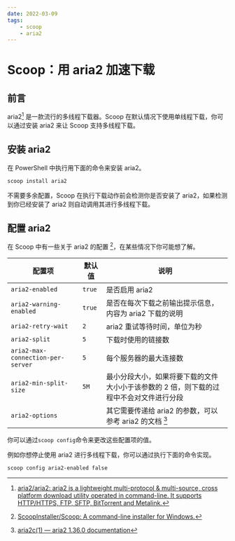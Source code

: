 ```yaml
---
date: 2022-03-09
tags:
    - scoop
    - aria2
---
```


# Scoop：用 aria2 加速下载

## 前言

aria2[^1] 是一款流行的多线程下载器。Scoop 在默认情况下使用单线程下载，你可以通过安装 aria2 来让 Scoop 支持多线程下载。

## 安装 aria2

在 PowerShell 中执行用下面的命令来安装 aria2。

```powershell
scoop install aria2
```

不需要多余配置，Scoop 在执行下载动作前会检测你是否安装了 aria2，如果检测到你已经安装了 aria2 则自动调用其进行多线程下载。

## 配置 aria2

在 Scoop 中有一些关于 aria2 的配置 [^2]，在某些情况下你可能想了解。

| 配置项                            | 默认值 | 说明                                                         |
| --------------------------------- | ------ | ------------------------------------------------------------ |
| `aria2-enabled`                   | `true` | 是否启用 aria2                                                |
| `aria2-warning-enabled`           | `true` | 是否在每次下载之前输出提示信息，内容为 aria2 下载的说明        |
| `aria2-retry-wait`                | `2`    | aria2 重试等待时间，单位为秒                                  |
| `aria2-split`                     | `5`    | 下载时使用的链接数                                           |
| `aria2-max-connection-per-server` | `5`    | 每个服务器的最大连接数                                       |
| `aria2-min-split-size`            | `5M`   | 最小分段大小，如果将要下载的文件大小小于该参数的 2 倍，则下载的过程中不会对文件进行分段 |
| `aria2-options`                   |        | 其它需要传递给 aria2 的参数，可以参考 aria2 的文档 [^3]           |

你可以通过`scoop config`命令来更改这些配置项的值。

例如你想停止使用 aria2 进行多线程下载，你可以通过执行下面的命令实现。

```powershell
scoop config aria2-enabled false
```

[^1]: [aria2/aria2: aria2 is a lightweight multi-protocol & multi-source, cross platform download utility operated in command-line. It supports HTTP/HTTPS, FTP, SFTP, BitTorrent and Metalink.](https://github.com/aria2/aria2)
[^2]: [ScoopInstaller/Scoop: A command-line installer for Windows.](https://github.com/ScoopInstaller/scoop#multi-connection-downloads-with-aria2)
[^3]: [aria2c(1) — aria2 1.36.0 documentation](https://aria2.github.io/manual/en/html/aria2c.html#options)
